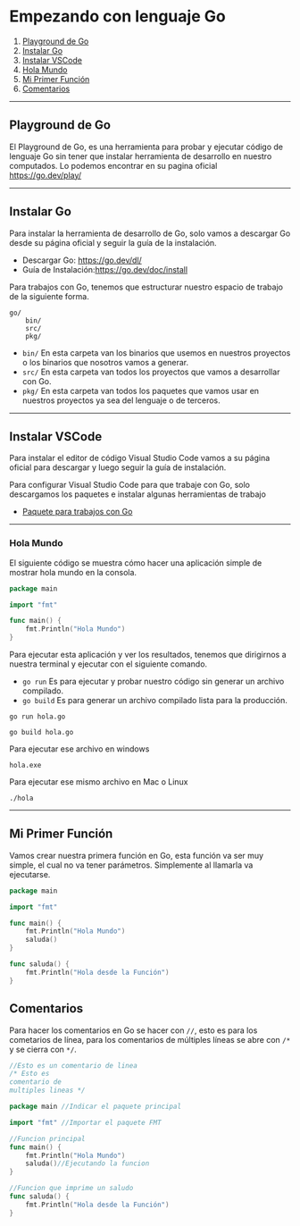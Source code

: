 # Empezando con lenguaje Go

1. [Playground de Go](#playground-de-go)
2. [Instalar Go](#instalar-go)
3. [Instalar VSCode](#instalar-vscode)
4. [Hola Mundo](#hola-mundo)
5. [Mi Primer Función](#mi-primer-función)
6. [Comentarios](#comentarios)

---
## Playground de Go
El Playground de Go, es una herramienta para probar y ejecutar código de lenguaje Go sin tener que instalar herramienta de desarrollo en nuestro computados. 
Lo podemos encontrar en su pagina oficial https://go.dev/play/

---
## Instalar Go 
Para instalar la herramienta de desarrollo de Go, solo vamos a descargar Go desde su página oficial y seguir la guía de la instalación. 
- Descargar Go: https://go.dev/dl/
- Guía de Instalación:https://go.dev/doc/install

Para trabajos con Go, tenemos 	que estructurar nuestro espacio de trabajo de la siguiente forma. 

~~~
go/
    bin/
    src/
    pkg/
~~~

- `bin/` En esta carpeta van los binarios que usemos en nuestros proyectos o los binarios que nosotros vamos a generar. 
- `src/` En esta carpeta van todos los proyectos que vamos a desarrollar con Go. 
- `pkg/` En esta carpeta van todos los paquetes que vamos usar en nuestros proyectos ya sea del lenguaje o de terceros. 


---
## Instalar VSCode
Para instalar el editor de código Visual Studio Code vamos a su página oficial para descargar y luego seguir la guía de instalación. 

Para configurar Visual Studio Code para que trabaje con Go, solo descargamos los paquetes e instalar algunas herramientas de trabajo

- [Paquete para trabajos con Go](https://marketplace.visualstudio.com/items?itemName=golang.Go)

---
### Hola Mundo

El siguiente código se muestra cómo hacer una aplicación simple de mostrar hola mundo en la consola.

~~~go
package main

import "fmt"

func main() {
	fmt.Println("Hola Mundo")
}
~~~

Para ejecutar esta aplicación y ver los resultados, tenemos que dirigirnos a nuestra terminal y ejecutar con el siguiente comando. 

- `go run` Es para ejecutar y probar nuestro código sin generar un archivo compilado. 
- `go build` Es para generar un archivo compilado lista para la producción. 

~~~
go run hola.go
~~~

~~~
go build hola.go
~~~
Para ejecutar ese archivo en windows 
~~~
hola.exe
~~~
Para ejecutar ese mismo archivo en Mac o Linux
~~~
./hola
~~~

---
## Mi Primer Función
Vamos crear nuestra primera función en Go, esta función va ser muy simple, el cual no va tener parámetros. Simplemente al llamarla va ejecutarse. 


~~~go
package main

import "fmt"

func main() {
	fmt.Println("Hola Mundo")
	saluda()
}

func saluda() {
	fmt.Println("Hola desde la Función")
}
~~~

## Comentarios
Para hacer los comentarios en Go se hacer con `//`, esto es para los cometarios de línea, para los comentarios de múltiples líneas se abre con `/*` y se cierra con `*/`. 

~~~go
//Esto es un comentario de linea 
/* Esto es 
comentario de 
multiples lineas */

package main //Indicar el paquete principal 

import "fmt" //Importar el paquete FMT 

//Funcion principal 
func main() {
	fmt.Println("Hola Mundo")
	saluda()//Ejecutando la funcion 
}

//Funcion que imprime un saludo
func saluda() {
	fmt.Println("Hola desde la Función")
}
~~~



